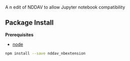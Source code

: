 A n edit of NDDAV to allow Jupyter notebook compatibility

Package Install
---------------

**Prerequisites**
- [node](http://nodejs.org/)

```bash
npm install --save nddav_nbextension
```
